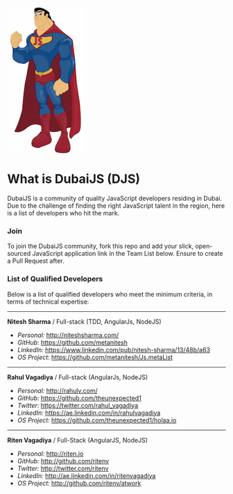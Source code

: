 ![superman-logo](Superman_JS.jpg)

# What is DubaiJS (DJS)

DubaiJS is a community of quality JavaScript developers residing in Dubai. Due to the challenge of finding the right JavaScript talent in the region, here is a list of developers who hit the mark.

### Join

To join the DubaiJS community, fork this repo and add your slick, open-sourced JavaScript application link in the Team List below. Ensure to create a Pull Request after.

### List of Qualified Developers

Below is a list of qualified developers who meet the minimum criteria, in terms of technical expertise:

------------

**Nitesh Sharma**
/ Full-stack (TDD, AngularJs, NodeJS)

- *Personal:* http://niteshsharma.com/
- *GitHub:* https://github.com/metanitesh
- *LinkedIn:* https://www.linkedin.com/pub/nitesh-sharma/13/48b/a63
- *OS Project:* https://github.com/metanitesh/Js.metaList

------------

**Rahul Vagadiya**
/ Full-stack (AngularJs, NodeJS)

- *Personal:* http://rahulv.com/
- *GitHub:* https://github.com/theunexpected1
- *Twitter:* https://twitter.com/rahul_vagadiya
- *LinkedIn:* https://ae.linkedin.com/in/rahulvagadiya
- *OS Project:* https://github.com/theunexpected1/holaa.io

------------

**Riten Vagadiya**
/ Full-Stack (AngularJS, NodeJS)

- *Personal:* http://riten.io
- *GitHub:* http://github.com/ritenv
- *Twitter:* http://twitter.com/ritenv
- *LinkedIn:* http://ae.linkedin.com/in/ritenvagadiya
- *OS Project:* http://github.com/ritenv/atwork


